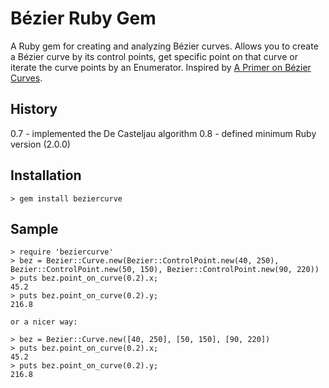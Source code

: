 **Bézier Ruby Gem**
==

A Ruby gem for creating and analyzing Bézier curves.
Allows you to create a Bézier curve by its control points, get specific point on that curve or iterate the curve points by an Enumerator. Inspired by [A Primer on Bézier Curves](http://pomax.github.io/bezierinfo/).

History
-------

0.7 - implemented the De Casteljau algorithm
0.8 - defined minimum Ruby version (2.0.0)


Installation
------------

    > gem install beziercurve

Sample
------------------

    > require 'beziercurve'
    > bez = Bezier::Curve.new(Bezier::ControlPoint.new(40, 250), Bezier::ControlPoint.new(50, 150), Bezier::ControlPoint.new(90, 220))
    > puts bez.point_on_curve(0.2).x;
    45.2
    > puts bez.point_on_curve(0.2).y;
    216.8

    or a nicer way:

    > bez = Bezier::Curve.new([40, 250], [50, 150], [90, 220])
    > puts bez.point_on_curve(0.2).x;
    45.2
    > puts bez.point_on_curve(0.2).y;
    216.8

